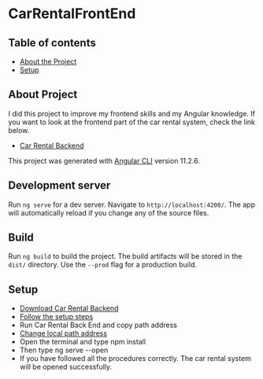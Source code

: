 # CarRentalFrontEnd

## Table of contents
* [About the Project](#about-project)
* [Setup](#setup)

## About Project
I did this project to improve my frontend skills and my Angular knowledge. 
If you want to look at the frontend part of the car rental system, check the link below. 
* [Car Rental Backend](https://github.com/murat-atalik/ReCapProject)

This project was generated with [Angular CLI](https://github.com/angular/angular-cli) version 11.2.6.

## Development server

Run `ng serve` for a dev server. Navigate to `http://localhost:4200/`. The app will automatically reload if you change any of the source files.

## Build

Run `ng build` to build the project. The build artifacts will be stored in the `dist/` directory. Use the `--prod` flag for a production build.


## Setup

* [Download Car Rental Backend](https://github.com/murat-atalik/ReCapProject)
* [Follow the setup steps](https://github.com/murat-atalik/ReCapProject#setup)
* Run Car Rental Back End and copy path address
* [Change local path address](https://github.com/murat-atalik/CarRental-FrontEnd/blob/master/src/environments/environment.ts)
* Open the terminal and type npm install
* Then type ng serve --open
* If you have followed all the procedures correctly.
  The car rental system will be opened successfully.
